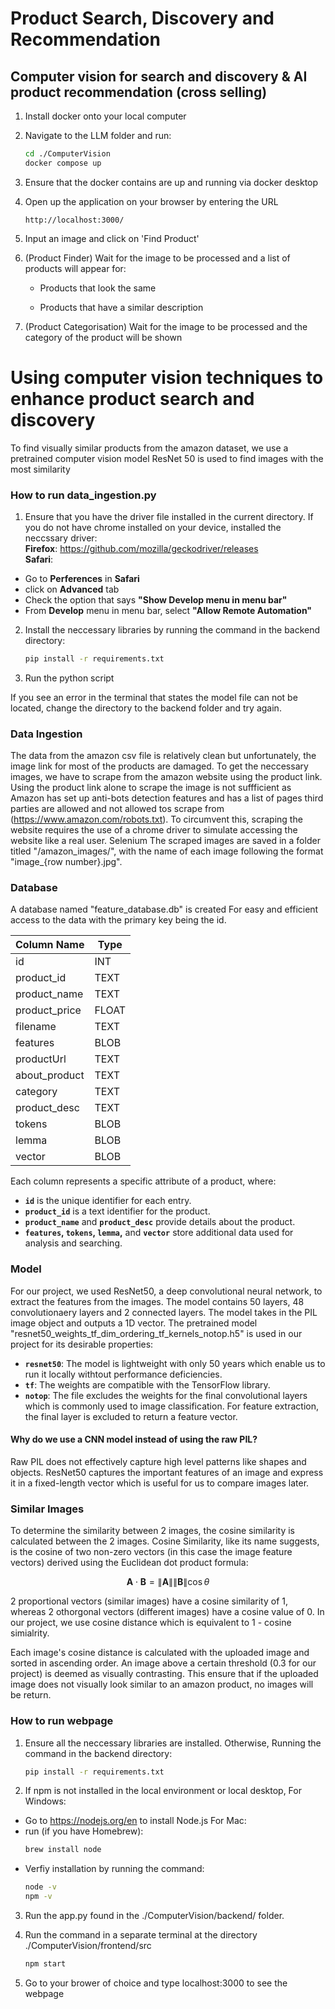 # Product Search, Discovery and Recommendation

## Computer vision for search and discovery & AI product recommendation (cross selling)

1. Install docker onto your local computer

2. Navigate to the LLM folder and run:

   ```sh
   cd ./ComputerVision
   docker compose up
   ```

3. Ensure that the docker contains are up and running via docker desktop

4. Open up the application on your browser by entering the URL

   `http://localhost:3000/`

5. Input an image and click on 'Find Product'

6. (Product Finder) Wait for the image to be processed and a list of products will appear for:

   - Products that look the same

   - Products that have a similar description

7. (Product Categorisation) Wait for the image to be processed and the category of the product will be shown

# Using computer vision techniques to enhance product search and discovery

To find visually similar products from the amazon dataset, we use a pretrained computer vision model ResNet 50 is used to find images with the most similarity

### How to run data_ingestion.py
1. Ensure that you have the driver file installed in the current directory. If you do not have chrome installed on your device, installed the neccssary driver:<br>
**Firefox**: https://github.com/mozilla/geckodriver/releases<br>
**Safari**: 
- Go to **Perferences** in **Safari**
- click on **Advanced** tab
- Check the option that says **"Show Develop menu in menu bar"**
- From **Develop** menu in menu bar, select **"Allow Remote Automation"**

2. Install the neccessary libraries by running the command in the backend directory:
   ```sh
   pip install -r requirements.txt
   ```

3. Run the python script

If you see an error in the terminal that states the model file can not be located, change the directory to the backend folder and try again.

### Data Ingestion
The data from the amazon csv file is relatively clean but unfortunately, the image link for most of the products are damaged. To get the neccessary images, we have to scrape from the amazon website using the product link. Using the product link alone to scrape the image is not suffficient as Amazon has set up anti-bots detection features and has a list of pages third parties are allowed and not allowed tos scrape from (https://www.amazon.com/robots.txt). To circumvent this, scraping the website requires the use of a chrome driver to simulate accessing the website like a real user. Selenium The scraped images are saved in a folder titled "/amazon_images/", with the name of each image following the format "image_{row number}.jpg".

### Database
A database named "feature_database.db" is created For easy and efficient access to the data with the primary key being the id.

| Column Name   | Type  |
|---------------|-------|
| id            | INT   |
| product_id    | TEXT  |
| product_name  | TEXT  |
| product_price | FLOAT | 
| filename      | TEXT  |
| features      | BLOB  |
| productUrl    | TEXT  |
| about_product | TEXT  |
| category      | TEXT  |
| product_desc  | TEXT  |
| tokens        | BLOB  |
| lemma         | BLOB  |
| vector        | BLOB  |

Each column represents a specific attribute of a product, where:
- **`id`** is the unique identifier for each entry.
- **`product_id`** is a text identifier for the product.
- **`product_name`** and **`product_desc`** provide details about the product.
- **`features`, `tokens`, `lemma`,** and **`vector`** store additional data used for analysis and searching.

### Model
For our project, we used ResNet50, a deep convolutional neural network, to extract the features from the images. The model contains 50 layers, 48 convolutionaery layers and 2 connected layers. The model takes in the PIL image object and outputs a 1D vector. The pretrained model "resnet50_weights_tf_dim_ordering_tf_kernels_notop.h5" is used in our project for its desirable properties:
- **`resnet50`**: The model is lightweight with only 50 years which enable us to run it locally withtout performance deficiencies.
- **`tf`**: The weights are compatible with the TensorFlow library.
- **`notop`**: The file excludes the weights for the final convolutional layers which is commonly used to image classification. For feature extraction, the final layer is excluded to return a feature vector.

#### Why do we use a CNN model instead of using the raw PIL?
Raw PIL does not effectively capture high level patterns like shapes and objects. ResNet50 captures the important features of an image and express it in a fixed-length vector which is useful for us to compare images later.

### Similar Images
To determine the similarity between 2 images, the cosine similarity is calculated between the 2 images. Cosine Similarity, like its name suggests, is the cosine of two non-zero vectors (in this case the image feature vectors) derived using the Euclidean dot product formula:

$$
\mathbf{A} \cdot \mathbf{B} = \|\mathbf{A}\| \|\mathbf{B}\| \cos \theta
$$

2 proportional vectors (similar images) have a cosine similarity of 1, whereas 2 othorgonal vectors (different images) have a cosine value of 0. In our project, we use cosine distance which is equivalent to 1 - cosine simialrity.

Each image's cosine distance is calculated with the uploaded image and sorted in ascending order. An image above a certain threshold (0.3 for our project) is deemed as visually contrasting. This ensure that if the uploaded image does not visually look similar to an amazon product, no images will be return.

### How to run webpage

1. Ensure all the neccessary libraries are installed. Otherwise, Running the command in the backend directory:
   ```sh
   pip install -r requirements.txt
   ```

2. If npm is not installed in the local environment or local desktop,
For Windows:
- Go to https://nodejs.org/en to install Node.js
For Mac:
- run (if you have Homebrew):
   ```sh
   brew install node
   ```
- Verfiy installation by running the command:
   ```sh
   node -v
   npm -v
   ```

3. Run the app.py found in the ./ComputerVision/backend/ folder.

4. Run the command in a separate terminal at the directory ./ComputerVision/frontend/src
   ```sh
   npm start
   ```
5. Go to your brower of choice and type localhost:3000 to see the webpage